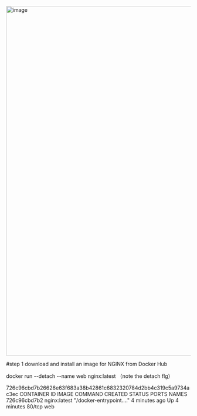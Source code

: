 <img width="952" alt="image" src="https://github.com/17303954/personal_notes/assets/36843259/95d0911f-4d3e-4d28-9e7d-a92da0da03c7">

#step 1  download and install an image for NGINX from Docker Hub

docker run --detach --name web nginx:latest  （note the detach flg）

726c96cbd7b26626e63f683a38b42861c6832320784d2bb4c319c5a9734ac3ec
CONTAINER ID   IMAGE                    COMMAND                  CREATED         STATUS         PORTS      NAMES
726c96cbd7b2   nginx:latest             "/docker-entrypoint.…"   4 minutes ago   Up 4 minutes   80/tcp     web
